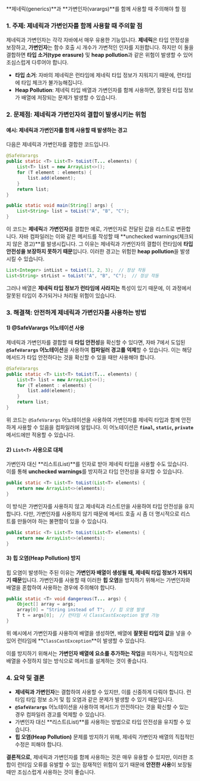 **제네릭(generics)**과 **가변인자(varargs)**를 함께 사용할 때 주의해야 할 점

### 1. 주제: **제네릭과 가변인자를 함께 사용할 때 주의할 점**

제네릭과 가변인자는 각각 자바에서 매우 유용한 기능입니다. **제네릭**은 타입 안정성을 보장하고, **가변인자**는 함수 호출 시 개수가 가변적인 인자를 지원합니다. 하지만 이 둘을 결합하면 **타입 소거(type erasure)** 및 **heap pollution**과 같은 위험이 발생할 수 있어 조심스럽게 다루어야 합니다.

- **타입 소거**: 자바의 제네릭은 런타임에 제네릭 타입 정보가 지워지기 때문에, 런타임에 타입 체크가 불가능해집니다.
- **Heap Pollution**: 제네릭 타입 배열과 가변인자를 함께 사용하면, 잘못된 타입 정보가 배열에 저장되는 문제가 발생할 수 있습니다.

### 2. 문제점: 제네릭과 가변인자의 결합이 발생시키는 위험

#### 예시: 제네릭과 가변인자를 함께 사용할 때 발생하는 경고

다음은 제네릭과 가변인자를 결합한 코드입니다.

```java
@SafeVarargs
public static <T> List<T> toList(T... elements) {
    List<T> list = new ArrayList<>();
    for (T element : elements) {
        list.add(element);
    }
    return list;
}

public static void main(String[] args) {
    List<String> list = toList("A", "B", "C");
}
```

이 코드는 **제네릭**과 **가변인자**를 결합한 예로, 가변인자로 전달된 값을 리스트로 변환합니다. 자바 컴파일러는 이와 같은 메서드를 작성할 때 **unchecked warnings(체크되지 않은 경고)**를 발생시킵니다. 그 이유는 제네릭과 가변인자의 결합이 런타임에 **타입 안전성을 보장하지 못하기 때문**입니다. 이러한 경고는 위험한 **heap pollution**을 발생시킬 수 있습니다.

```java
List<Integer> intList = toList(1, 2, 3);  // 정상 작동
List<String> strList = toList("A", "B", "C");  // 정상 작동
```

그러나 배열은 **제네릭 타입 정보가 런타임에 사라지는** 특성이 있기 때문에, 이 과정에서 잘못된 타입이 추가되거나 처리될 위험이 있습니다.

### 3. 해결책: 안전하게 제네릭과 가변인자를 사용하는 방법

#### 1) **@SafeVarargs 어노테이션 사용**

제네릭과 가변인자를 결합할 때 **타입 안전성**을 확신할 수 있다면, 자바 7에서 도입된 **`@SafeVarargs` 어노테이션**을 사용하여 **컴파일러 경고를 억제**할 수 있습니다. 이는 해당 메서드가 타입 안전하다는 것을 확신할 수 있을 때만 사용해야 합니다.

```java
@SafeVarargs
public static <T> List<T> toList(T... elements) {
    List<T> list = new ArrayList<>();
    for (T element : elements) {
        list.add(element);
    }
    return list;
}
```

위 코드는 `@SafeVarargs` 어노테이션을 사용하여 가변인자를 제네릭 타입과 함께 안전하게 사용할 수 있음을 컴파일러에 알립니다. 이 어노테이션은 **`final`, `static`, `private`** 메서드에만 적용할 수 있습니다.

#### 2) `List<T>` 사용으로 대체

가변인자 대신 **리스트(List)**를 인자로 받아 제네릭 타입을 사용할 수도 있습니다. 이를 통해 **unchecked warnings**를 방지하고 타입 안전성을 유지할 수 있습니다.

```java
public static <T> List<T> toList(List<T> elements) {
    return new ArrayList<>(elements);
}
```

이 방식은 가변인자를 사용하지 않고 제네릭과 리스트만을 사용하여 타입 안전성을 유지합니다. 다만, 가변인자를 사용하지 않기 때문에 메서드 호출 시 좀 더 명시적으로 리스트를 만들어야 하는 불편함이 있을 수 있습니다.

```java
public static <T> List<T> toList(List<T> elements) {
    return new ArrayList<>(elements);
}
```

#### 3) **힙 오염(Heap Pollution) 방지**

힙 오염이 발생하는 주된 이유는 **가변인자 배열이 생성될 때, 제네릭 타입 정보가 지워지기 때문**입니다. 가변인자를 사용할 때 이러한 **힙 오염**을 방지하기 위해서는 가변인자와 배열을 혼합하여 사용하는 경우에 주의해야 합니다.

```java
public static <T> void dangerous(T... args) {
    Object[] array = args;
    array[0] = "String instead of T";  // 힙 오염 발생
    T t = args[0];  // 런타임 시 ClassCastException 발생 가능
}
```

위 예시에서 가변인자를 사용하여 배열을 생성하면, 배열에 **잘못된 타입의 값**을 넣을 수 있어 런타임에 **`ClassCastException`**이 발생할 수 있습니다.

이를 방지하기 위해서는 **가변인자 배열에 요소를 추가하는 작업**을 피하거나, 직접적으로 배열을 수정하지 않는 방식으로 메서드를 설계하는 것이 좋습니다.

### 4. 요약 및 결론

- **제네릭과 가변인자**는 결합하여 사용할 수 있지만, 이를 신중하게 다뤄야 합니다. 런타임 타입 정보 소거 및 힙 오염과 같은 문제가 발생할 수 있기 때문입니다.
- **`@SafeVarargs`** 어노테이션을 사용하여 메서드가 안전하다는 것을 확신할 수 있는 경우 컴파일러 경고를 억제할 수 있습니다.
- 가변인자 대신 **리스트(List)**를 사용하는 방법으로 타입 안전성을 유지할 수 있습니다.
- **힙 오염(Heap Pollution)** 문제를 방지하기 위해, 제네릭 가변인자 배열의 직접적인 수정은 피해야 합니다.

**결론적으로**, 제네릭과 가변인자를 함께 사용하는 것은 매우 유용할 수 있지만, 이러한 조합이 런타임 오류를 유발할 수 있는 잠재적인 위험이 있기 때문에 **안전한 사용**이 보장될 때만 조심스럽게 사용하는 것이 좋습니다.